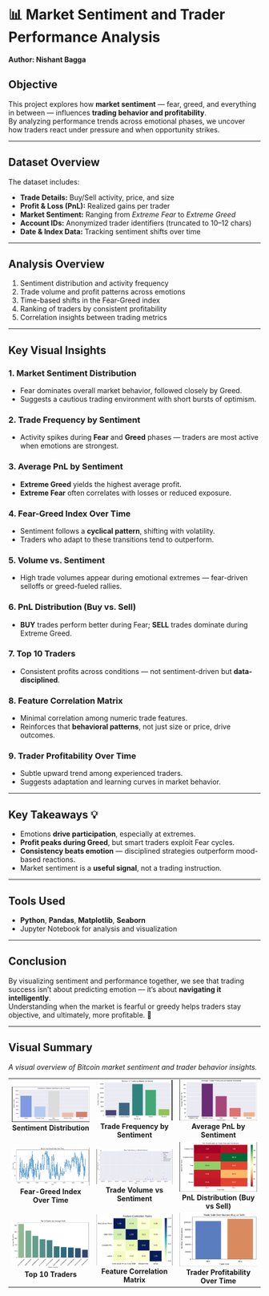 # 📊 Market Sentiment and Trader Performance Analysis

**Author: Nishant Bagga**  

## **Objective**
This project explores how **market sentiment** — fear, greed, and everything in between — influences **trading behavior and profitability**.  
By analyzing performance trends across emotional phases, we uncover how traders react under pressure and when opportunity strikes.

---

## **Dataset Overview**
The dataset includes:
- **Trade Details:** Buy/Sell activity, price, and size  
- **Profit & Loss (PnL):** Realized gains per trader  
- **Market Sentiment:** Ranging from *Extreme Fear* to *Extreme Greed*  
- **Account IDs:** Anonymized trader identifiers (truncated to 10–12 chars)  
- **Date & Index Data:** Tracking sentiment shifts over time  

---

## **Analysis Overview**
1. Sentiment distribution and activity frequency  
2. Trade volume and profit patterns across emotions  
3. Time-based shifts in the Fear-Greed index  
4. Ranking of traders by consistent profitability  
5. Correlation insights between trading metrics  

---

## **Key Visual Insights**

### **1. Market Sentiment Distribution**
- Fear dominates overall market behavior, followed closely by Greed.  
- Suggests a cautious trading environment with short bursts of optimism.  

### **2. Trade Frequency by Sentiment**
- Activity spikes during **Fear** and **Greed** phases — traders are most active when emotions are strongest.  

### **3. Average PnL by Sentiment**
- **Extreme Greed** yields the highest average profit.  
- **Extreme Fear** often correlates with losses or reduced exposure.  

### **4. Fear-Greed Index Over Time**
- Sentiment follows a **cyclical pattern**, shifting with volatility.  
- Traders who adapt to these transitions tend to outperform.  

### **5. Volume vs. Sentiment**
- High trade volumes appear during emotional extremes — fear-driven selloffs or greed-fueled rallies.  

### **6. PnL Distribution (Buy vs. Sell)**
- **BUY** trades perform better during Fear; **SELL** trades dominate during Extreme Greed.  

### **7. Top 10 Traders**
- Consistent profits across conditions — not sentiment-driven but **data-disciplined**.  

### **8. Feature Correlation Matrix**
- Minimal correlation among numeric trade features.  
- Reinforces that **behavioral patterns**, not just size or price, drive outcomes.  

### **9. Trader Profitability Over Time**
- Subtle upward trend among experienced traders.  
- Suggests adaptation and learning curves in market behavior.  

---

## **Key Takeaways 💡**
- Emotions **drive participation**, especially at extremes.  
- **Profit peaks during Greed**, but smart traders exploit Fear cycles.  
- **Consistency beats emotion** — disciplined strategies outperform mood-based reactions.  
- Market sentiment is a **useful signal**, not a trading instruction.

---

## **Tools Used**
- **Python**, **Pandas**, **Matplotlib**, **Seaborn**  
- Jupyter Notebook for analysis and visualization  

---

## **Conclusion**
By visualizing sentiment and performance together, we see that trading success isn’t about predicting emotion — it’s about **navigating it intelligently**.  
Understanding when the market is fearful or greedy helps traders stay objective, and ultimately, more profitable. 🚀

---

## **Visual Summary**
*A visual overview of Bitcoin market sentiment and trader behavior insights.*

<table>
  <tr>
    <td align="center"><img src="results/figures/sentiment_distribution.png" width="320"><br><b>Sentiment Distribution</b></td>
    <td align="center"><img src="results/figures/trade_frequency_by_sentiment.png" width="320"><br><b>Trade Frequency by Sentiment</b></td>
    <td align="center"><img src="results/figures/average_pnl_by_sentiment.png" width="320"><br><b>Average PnL by Sentiment</b></td>
  </tr>
  <tr>
    <td align="center"><img src="results/figures/fear_greed_index_over_time.png" width="320"><br><b>Fear-Greed Index Over Time</b></td>
    <td align="center"><img src="results/figures/trade_volume_vs_sentiment.png" width="320"><br><b>Trade Volume vs Sentiment</b></td>
    <td align="center"><img src="results/figures/pnl_distribution_buy_sell.png" width="320"><br><b>PnL Distribution (Buy vs Sell)</b></td>
  </tr>
  <tr>
    <td align="center"><img src="results/figures/top_traders.png" width="320"><br><b>Top 10 Traders</b></td>
    <td align="center"><img src="results/figures/feature_correlation_matrix.png" width="320"><br><b>Feature Correlation Matrix</b></td>
    <td align="center"><img src="results/figures/trader_profitability_over_time.png" width="320"><br><b>Trader Profitability Over Time</b></td>
  </tr>
</table>
